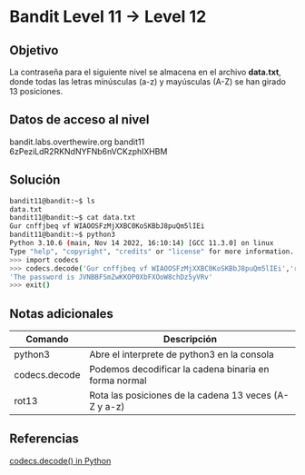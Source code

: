 # Bandit Level 11 → Level 12

## Objetivo
La contraseña para el siguiente nivel se almacena en el archivo **data.txt**, donde todas las letras minúsculas (a-z) y mayúsculas (A-Z) se han girado 13 posiciones.

## Datos de acceso al nivel
bandit.labs.overthewire.org
bandit11
6zPeziLdR2RKNdNYFNb6nVCKzphlXHBM

## Solución
```bash
bandit11@bandit:~$ ls
data.txt
bandit11@bandit:~$ cat data.txt
Gur cnffjbeq vf WIAOOSFzMjXXBC0KoSKBbJ8puQm5lIEi
bandit11@bandit:~$ python3
Python 3.10.6 (main, Nov 14 2022, 16:10:14) [GCC 11.3.0] on linux
Type "help", "copyright", "credits" or "license" for more information.
>>> import codecs
>>> codecs.decode('Gur cnffjbeq vf WIAOOSFzMjXXBC0KoSKBbJ8puQm5lIEi','rot13')
'The password is JVNBBFSmZwKKOP0XbFXOoW8chDz5yVRv'
>>> exit()
```

## Notas adicionales
| Comando | Descripción |
|--------|--------|
| python3 | Abre el interprete de python3 en la consola |
| codecs.decode | Podemos decodificar la cadena binaria en forma normal |
| rot13 | Rota las posiciones de la cadena 13 veces (A-Z y a-z) |

## Referencias
[codecs.decode() in Python](https://www.geeksforgeeks.org/codecs-decode-in-python/)